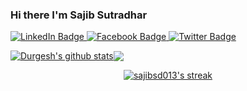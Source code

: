 ### Hi there I'm Sajib Sutradhar

<div id="badges">
  <a href="https://www.linkedin.com/in/sajibsd013L">
    <img src="https://img.shields.io/badge/LinkedIn-blue?style=for-the-badge&logo=linkedin&logoColor=white" alt="LinkedIn Badge"/>
  </a>
  <a href="https://www.facebook.com/sajibsd013">
    <img src="https://img.shields.io/badge/facebook-blue?style=for-the-badge&logo=facebook&logoColor=white" alt="Facebook Badge"/>
  </a>
  <a href="your-twitter-URL">
    <img src="https://img.shields.io/badge/Twitter-blue?style=for-the-badge&logo=twitter&logoColor=white" alt="Twitter Badge"/>
  </a>
</div>




<a href="https://github.com/anuraghazra/github-readme-stats"><img align="center" src="https://github-readme-stats.vercel.app/api?username=sajibsd013&show_icons=true&include_all_commits=true&theme=buefy&hide_border=true" alt="Durgesh's github stats" /></a><a href="https://github.com/anuraghazra/github-readme-stats"><img align="center" src="https://github-readme-stats.vercel.app/api/top-langs/?username=sajibsd013&layout=compact&theme=buefy&hide_border=true" /></a> 





<!-- GitHub Readme Streak Stats - https://github.com/arnabxero/github-readme-streak-stats -->
<p align="center">
  <a href="https://github.com/sajibsd013?tab=repositories">
   <img title="stats" alt="sajibsd013's streak" src="https://github-readme-streak-stats.herokuapp.com/?user=sajibsd013&theme=dark-metallian&hide_border=false"/>
</a>
</p>

<!-- Some badges are from https://github.com/Ileriayo/markdown-badges -->
  



